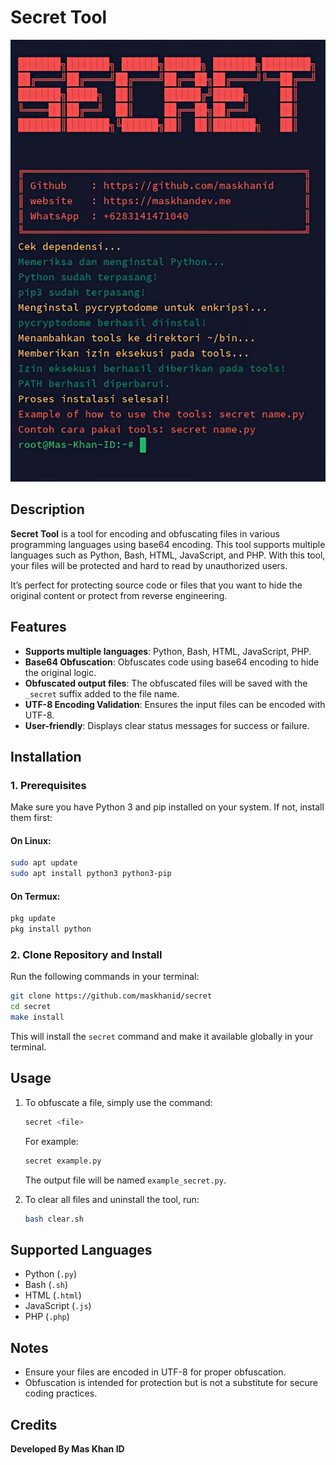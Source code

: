 
# **Secret Tool**
![Banner](https://raw.githubusercontent.com/maskhanid/secret/refs/heads/main/banner.png)

## Description

**Secret Tool** is a tool for encoding and obfuscating files in various programming languages using base64 encoding. 
This tool supports multiple languages such as Python, Bash, HTML, JavaScript, and PHP. With this tool, your files 
will be protected and hard to read by unauthorized users.

It’s perfect for protecting source code or files that you want to hide the original content or protect from reverse engineering.

## Features

- **Supports multiple languages**: Python, Bash, HTML, JavaScript, PHP.
- **Base64 Obfuscation**: Obfuscates code using base64 encoding to hide the original logic.
- **Obfuscated output files**: The obfuscated files will be saved with the `_secret` suffix added to the file name.
- **UTF-8 Encoding Validation**: Ensures the input files can be encoded with UTF-8.
- **User-friendly**: Displays clear status messages for success or failure.

## Installation

### 1. Prerequisites

Make sure you have Python 3 and pip installed on your system. If not, install them first:

#### On **Linux**:
```bash
sudo apt update
sudo apt install python3 python3-pip
```

#### On **Termux**:
```bash
pkg update
pkg install python
```

### 2. Clone Repository and Install

Run the following commands in your terminal:
```bash
git clone https://github.com/maskhanid/secret
cd secret
make install
```

This will install the `secret` command and make it available globally in your terminal.

## Usage

1. To obfuscate a file, simply use the command:
   ```bash
   secret <file>
   ```

   For example:
   ```bash
   secret example.py
   ```
   The output file will be named `example_secret.py`.

2. To clear all files and uninstall the tool, run:
   ```bash
   bash clear.sh
   ```

## Supported Languages

- Python (`.py`)
- Bash (`.sh`)
- HTML (`.html`)
- JavaScript (`.js`)
- PHP (`.php`)

## Notes

- Ensure your files are encoded in UTF-8 for proper obfuscation.
- Obfuscation is intended for protection but is not a substitute for secure coding practices.

## Credits

**Developed By Mas Khan ID**
